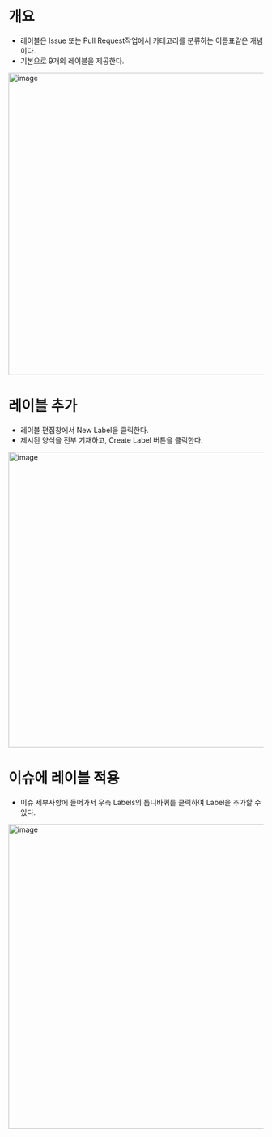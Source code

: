 # 개요
- 레이블은 Issue 또는 Pull Request작업에서 카테고리를 분류하는 이름표같은 개념이다.
- 기본으로 9개의 레이블을 제공한다.
<img width="598" alt="image" src="https://user-images.githubusercontent.com/101856066/204593243-105a1ddc-9b97-4ddf-ae14-8200ed905fde.png">

# 레이블 추가
- 레이블 편집창에서 New Label을 클릭한다.
- 제시된 양식을 전부 기재하고, Create Label 버튼을 클릭한다.
<img width="584" alt="image" src="https://user-images.githubusercontent.com/101856066/204593392-690381e2-0f3e-4407-8d6a-4c4b62efa531.png">

# 이슈에 레이블 적용
- 이슈 세부사항에 들어가서 우측 Labels의 톱니바퀴를 클릭하여 Label을 추가할 수 있다.
<img width="602" alt="image" src="https://user-images.githubusercontent.com/101856066/204593757-074fdd29-f750-4f33-92ff-f1fad89a7019.png">
